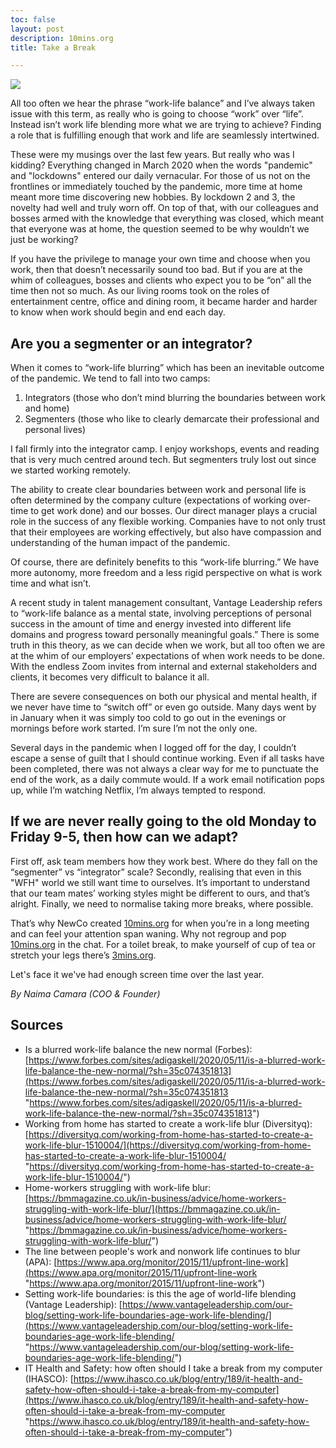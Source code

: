 ```yaml
---
toc: false
layout: post
description: 10mins.org
title: Take a Break

---
```

![](/blog/uploads/screenshot-2021-05-09-at-18-51-32.png)

All too often we hear the phrase “work-life balance” and I’ve always taken issue with this term, as really who is going to choose “work” over “life”. Instead isn’t work life blending more what we are trying to achieve? Finding a role that is fulfilling enough that work and life are seamlessly intertwined.

These were my musings over the last few years. But really who was I kidding? Everything changed in March 2020 when the words "pandemic" and "lockdowns" entered our daily vernacular. For those of us not on the frontlines or immediately touched by the pandemic, more time at home meant more time discovering new hobbies. By lockdown 2 and 3, the novelty had well and truly worn off. On top of that, with our colleagues and bosses armed with the knowledge that everything was closed, which meant that everyone was at home, the question seemed to be why wouldn’t we just be working?

If you have the privilege to manage your own time and choose when you work, then that doesn’t necessarily sound too bad. But if you are at the whim of colleagues, bosses and clients who expect you to be “on” all the time then not so much. As our living rooms took on the roles of entertainment centre, office and dining room, it became harder and harder to know when work should begin and end each day.

## Are you a segmenter or an integrator?

When it comes to “work-life blurring” which has been an inevitable outcome of the pandemic. We tend to fall into two camps:

1. Integrators (those who don’t mind blurring the boundaries between work and home)
2. Segmenters (those who like to clearly demarcate their professional and personal lives)

I fall firmly into the integrator camp. I enjoy workshops, events and reading that is very much centred around tech. But segmenters truly lost out since we started working remotely.

The ability to create clear boundaries between work and personal life is often determined by the company culture (expectations of working over-time to get work done) and our bosses. Our direct manager plays a crucial role in the success of any flexible working. Companies have to not only trust that their employees are working effectively, but also have compassion and understanding of the human impact of the pandemic.

Of course, there are definitely benefits to this “work-life blurring.” We have more autonomy, more freedom and a less rigid perspective on what is work time and what isn’t.

A recent study in talent management consultant, Vantage Leadership refers to “work-life balance as a mental state, involving perceptions of personal success in the amount of time and energy invested into different life domains and progress toward personally meaningful goals.” There is some truth in this theory, as we can decide when we work, but all too often we are at the whim of our employers’ expectations of when work needs to be done. With the endless Zoom invites from internal and external stakeholders and clients, it becomes very difficult to balance it all.

There are severe consequences on both our physical and mental health, if we never have time to “switch off” or even go outside. Many days went by in January when it was simply too cold to go out in the evenings or mornings before work started. I’m sure I’m not the only one.

Several days in the pandemic when I logged off for the day, I couldn’t escape a sense of guilt that I should continue working. Even if all tasks have been completed, there was not always a clear way for me to punctuate the end of the work, as a daily commute would. If a work email notification pops up, while I’m watching Netflix, I’m always tempted to respond.

## If we are never really going to the old Monday to Friday 9-5, then how can we adapt?

First off, ask team members how they work best. Where do they fall on the “segmenter” vs “integrator” scale? Secondly, realising that even in this "WFH" world we still want time to ourselves. It’s important to understand that our team mates’ working styles might be different to ours, and that’s alright. Finally, we need to normalise taking more breaks, where possible.

That’s why NewCo created [10mins.org](http://10mins.org/) for when you’re in a long meeting and can feel your attention span waning. Why not regroup and pop [10mins.org](http://10.mins.org/) in the chat. For a toilet break, to make yourself of cup of tea or stretch your legs there’s [3mins.org](http://3mins.org/).

Let's face it we've had enough screen time over the last year.

_By Naima Camara (COO & Founder)_

## Sources

* Is a blurred work-life balance the new normal (Forbes): [https://www.forbes.com/sites/adigaskell/2020/05/11/is-a-blurred-work-life-balance-the-new-normal/?sh=35c074351813](https://www.forbes.com/sites/adigaskell/2020/05/11/is-a-blurred-work-life-balance-the-new-normal/?sh=35c074351813 "https://www.forbes.com/sites/adigaskell/2020/05/11/is-a-blurred-work-life-balance-the-new-normal/?sh=35c074351813")
* Working from home has started to create a work-life blur (Diversityq): [https://diversityq.com/working-from-home-has-started-to-create-a-work-life-blur-1510004/](https://diversityq.com/working-from-home-has-started-to-create-a-work-life-blur-1510004/ "https://diversityq.com/working-from-home-has-started-to-create-a-work-life-blur-1510004/")
* Home-workers struggling with work-life blur: [https://bmmagazine.co.uk/in-business/advice/home-workers-struggling-with-work-life-blur/](https://bmmagazine.co.uk/in-business/advice/home-workers-struggling-with-work-life-blur/ "https://bmmagazine.co.uk/in-business/advice/home-workers-struggling-with-work-life-blur/")
* The line between people's work and nonwork life continues to blur (APA): [https://www.apa.org/monitor/2015/11/upfront-line-work](https://www.apa.org/monitor/2015/11/upfront-line-work "https://www.apa.org/monitor/2015/11/upfront-line-work")
* Setting work-life boundaries: is this the age of world-life blending (Vantage Leadership): [https://www.vantageleadership.com/our-blog/setting-work-life-boundaries-age-work-life-blending/](https://www.vantageleadership.com/our-blog/setting-work-life-boundaries-age-work-life-blending/ "https://www.vantageleadership.com/our-blog/setting-work-life-boundaries-age-work-life-blending/")
* IT Health and Safety: how often should I take a break from my computer (IHASCO): [https://www.ihasco.co.uk/blog/entry/189/it-health-and-safety-how-often-should-i-take-a-break-from-my-computer](https://www.ihasco.co.uk/blog/entry/189/it-health-and-safety-how-often-should-i-take-a-break-from-my-computer "https://www.ihasco.co.uk/blog/entry/189/it-health-and-safety-how-often-should-i-take-a-break-from-my-computer")